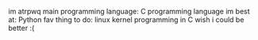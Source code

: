 im atrpwq
main programming language: C
programming language im best at: Python
fav thing to do: linux kernel programming in C
wish i could be better :(
